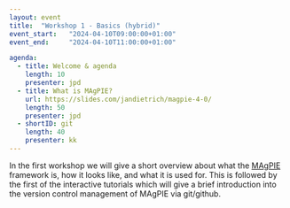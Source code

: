 ```yaml
---
layout: event
title:  "Workshop 1 - Basics (hybrid)"
event_start:   "2024-04-10T09:00:00+01:00"
event_end:     "2024-04-10T11:00:00+01:00"

agenda:
  - title: Welcome & agenda
    length: 10
    presenter: jpd 
  - title: What is MAgPIE?
    url: https://slides.com/jandietrich/magpie-4-0/
    length: 50
    presenter: jpd
  - shortID: git
    length: 40
    presenter: kk
---
```

In the first workshop we will give a short overview about what the [MAgPIE](https://github.com/magpiemodel/magpie) framework is, how it looks like, and what it is used for. This is followed by the first of the interactive tutorials which will give a brief introduction into the version control management of MAgPIE via git/github.